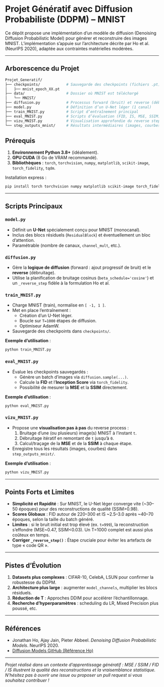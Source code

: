 # Projet Génératif avec Diffusion Probabiliste (DDPM) – MNIST

Ce dépôt propose une implémentation d’un modèle de diffusion (Denoising Diffusion Probabilistic Model) pour générer et reconstruire des images MNIST. L’implémentation s’appuie sur l’architecture décrite par Ho et al. (NeurIPS 2020), adaptée aux contraintes matérielles modérées.

---

## Arborescence du Projet

```bash
Projet_Generatif/
├── checkpoints/            # Sauvegarde des checkpoints (fichiers .pt)
│   ├── mnist_epoch_XX.pt
├── data/                   # Dossier où MNIST est téléchargé
│   └── MNIST/
├── diffusion.py            # Processus forward (bruit) et reverse (débruitage)
├── model.py                # Définition d’un U-Net léger (1 canal)
├── train_MNIST.py          # Script d’entraînement principal
├── eval_MNIST.py           # Scripts d’évaluation (FID, IS, MSE, SSIM)
├── vizu_MNIST.py           # Visualisation approfondie du reverse step
└── step_outputs_mnist/     # Résultats intermédiaires (images, courbes)
```

## Prérequis

1. **Environnement Python 3.8+** (idéalement).
2. **GPU CUDA** (8 Go de VRAM recommandé).
3. **Bibliothèques** : `torch`, `torchvision`, `numpy`, `matplotlib`, `scikit-image`, `torch_fidelity`, `tqdm`.

Installation express :
```bash
pip install torch torchvision numpy matplotlib scikit-image torch_fidelity tqdm
```

---

## Scripts Principaux

### `model.py`
- Définit un **U-Net** spécialement conçu pour MNIST (monocanal).
- Inclus des blocs résiduels (`ResidualBlock`) et éventuellement un bloc d’attention.
- Paramétrable (nombre de canaux, `channel_mult`, etc.).

### `diffusion.py`
- Gère la **logique de diffusion** (forward : ajout progressif de bruit) et le **reverse** (débruitage).
- Utilise la planification de bruitage cosinus (`beta_schedule='cosine'`) et un `_reverse_step` fidèle à la formulation Ho et al.

### `train_MNIST.py`
- Charge MNIST (train), normalise en `[ -1, 1 ]`.
- Met en place l’entraînement :
  - Création d’un U-Net léger.
  - Boucle sur `T=1000` étapes de diffusion.
  - Optimiseur AdamW.
- Sauvegarde des checkpoints dans `checkpoints/`.

**Exemple d’utilisation** :
```bash
python train_MNIST.py
```

### `eval_MNIST.py`
- Évalue les checkpoints sauvegardés :
  - Génère un batch d’images via `diffusion.sample(...)`.
  - Calcule la **FID** et l’**Inception Score** via `torch_fidelity`.
  - Possibilité de mesurer la **MSE** et la **SSIM** directement.

**Exemple d’utilisation** :
```bash
python eval_MNIST.py
```

### `vizu_MNIST.py`
- Propose une **visualisation pas à pas** du reverse process :
  1. Bruitage d’une (ou plusieurs) image(s) MNIST à l’instant `t`.
  2. Débruitage itératif en remontant de `t` jusqu’à `0`.
  3. Calcul/traçage de la **MSE** et de la **SSIM** à chaque étape.
- Enregistre tous les résultats (images, courbes) dans `step_outputs_mnist/`.

**Exemple d’utilisation** :
```bash
python vizu_MNIST.py
```

---

## Points Forts et Limites

- **Simplicité et Rapidité** : Sur MNIST, le U-Net léger converge vite (~30–50 époques) pour des reconstructions de qualité (SSIM>0.98).
- **Scores Globaux** : FID autour de 220–300 et IS ~2.5–3.0 après ~40–70 époques, selon la taille du batch généré.
- **Limites** : si le bruit initial est trop élevé (ex. `t=999`), la reconstruction s’effondre (MSE~0.47, SSIM<0.03). Un T=1000 complet est aussi plus coûteux en temps.
- **Corriger `_reverse_step()`** : Étape cruciale pour éviter les artefacts de type « code QR ».

---

## Pistes d’Évolution

1. **Datasets plus complexes** : CIFAR-10, CelebA, LSUN pour confirmer la robustesse du DDPM.
2. **Architecture plus large** : augmenter `model_channels`, multiplier les blocs résiduels.
3. **Réduction de T** : Approches DDIM pour accélérer l’échantillonnage.
4. **Recherche d’hyperparamètres** : scheduling du LR, Mixed Precision plus poussé, etc.

---

## Références
- Jonathan Ho, Ajay Jain, Pieter Abbeel. *Denoising Diffusion Probabilistic Models*. NeurIPS 2020.
- [Diffusion Models GitHub (Référence Ho)](https://github.com/hojonathanho/diffusion)

---

_Projet réalisé dans un contexte d’apprentissage génératif : MSE / SSIM / FID / IS illustrent la qualité des reconstructions et la vraisemblance statistique. N’hésitez pas à ouvrir une _issue_ ou proposer un _pull request_ si vous souhaitez contribuer !_